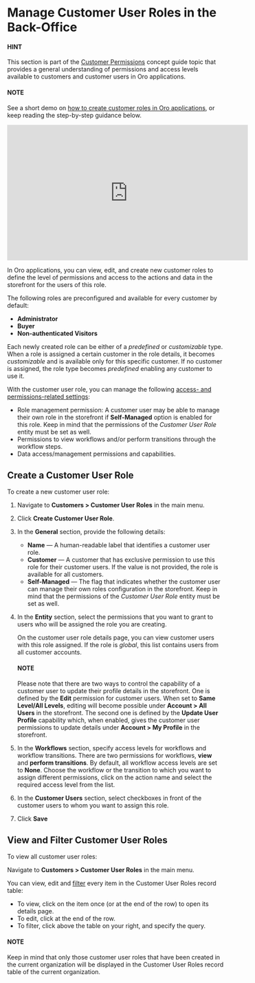 <a id="user-guide-customers-customer-user-roles"></a>

# Manage Customer User Roles in the Back-Office

<!-- begin -->

#### HINT
This section is part of the [Customer Permissions](../../../concept-guides/customer-permissions/index.md#concept-guide-customers-permissions) concept guide topic that provides a general understanding of permissions and access levels available to customers and customer users in Oro applications.

#### NOTE
See a short demo on <a href="https://academy.oroinc.com/media-library/create-customer-roles" target="_blank">how to create customer roles in Oro applications</a>, or keep reading the step-by-step guidance below.

<iframe width="560" height="315" src="https://www.youtube.com/embed/xBbzgDYTVUQ" frameborder="0" allowfullscreen></iframe>

In Oro applications, you can view, edit, and create new customer roles to define the level of permissions and access to the actions and data in the storefront for the users of this role.

The following roles are preconfigured and available for every customer by default:

* **Administrator**
* **Buyer**
* **Non-authenticated Visitors**

Each newly created role can be either of a *predefined* or *customizable* type. When a role is assigned a certain customer in the role details, it becomes *customizable* and is available only for this specific customer. If no customer is assigned, the role type becomes *predefined* enabling any customer to use it.

With the customer user role, you can manage the following [access- and permissions-related settings](../../system/user-management/roles/admin-capabilities.md#admin-capabilities):

* Role management permission: A customer user may be able to manage their own role in the storefront if **Self-Managed** option is enabled for this role. Keep in mind that the permissions of the *Customer User Role* entity must be set as well.
* Permissions to view workflows and/or perform transitions through the workflow steps.
* Data access/management permissions and capabilities.

<a id="user-guide-customers-customer-user-roles-create"></a>

## Create a Customer User Role

To create a new customer user role:

1. Navigate to **Customers > Customer User Roles** in the main menu.
2. Click **Create Customer User Role**.
3. In the **General** section, provide the following details:
   * **Name** — A human-readable label that identifies a customer user role.
   * **Customer** — A customer that has exclusive permission to use this role for their customer users. If the value is not provided, the role is available for all customers.
   * **Self-Managed** — The flag that indicates whether the customer user can manage their own roles configuration in the storefront. Keep in mind that the permissions of the *Customer User Role* entity must be set as well.
4. In the **Entity** section, select the permissions that you want to grant to users who will be assigned the role you are creating.

   On the customer user role details page, you can view customer users with this role assigned. If the role is *global*, this list contains users from all customer accounts.

   #### NOTE
   Please note that there are two ways to control the capability of a customer user to update their profile details in the storefront. One is defined by the **Edit** permission for customer users. When set to **Same Level/All Levels**, editing will become possible under **Account > All Users** in the storefront. The second one is defined by the **Update User Profile** capability which, when enabled, gives the customer user permissions to update details under **Account > My Profile** in the storefront.
5. In the **Workflows** section, specify access levels for workflows and workflow transitions. There are two permissions for workflows, **view** and **perform transitions**. By default, all workflow access levels are set to **None**. Choose the workflow or the transition to which you want to assign different permissions, click on the action name and select the required access level from the list.
6. In the **Customer Users** section, select checkboxes in front of the customer users to whom you want to assign this role.
7. Click **Save**

## View and Filter Customer User Roles

To view all customer user roles:

Navigate to **Customers > Customer User Roles** in the main menu.

You can view, edit and [filter](../../getting-started/navigation/record-tables.md#doc-grids-actions-filters-apply) every item in the Customer User Roles record table:

* To view, click on the item once (or <i class="fa fa-eye fa-lg" aria-hidden="true"></i> at the end of the row) to open its details page.
* To edit, click <i class="fa fa-edit fa-lg" aria-hidden="true"></i> at the end of the row.
* To filter, click <i class="fa fa-filter fa-lg" aria-hidden="true"></i> above the table on your right, and specify the query.

#### NOTE
Keep in mind that only those customer user roles that have been created in the current organization will be displayed in the Customer User Roles record table of the current organization.

<!-- fa-bars = fa-navicon -->
<!-- Ic Tiles is used as Set As Default in saved views, and as tiles in display layout options -->
<!-- IcPencil refers to Rename in Commerce and Inline Editing in CRM -->
<!-- Check mark in the square. -->
<!-- SortDesc is also used as drop-down arrow -->
<!-- Related Articles** -->
<!-- `Understanding Roles and Permissions <user-guide-user-management-permissions>` -->
<!-- `Create and Manage Roles <user-guide-user-management-permissions-roles--actions>` -->
<!-- `Admin and System Capabilities <admin-capabilities>` -->
<!-- finish -->
